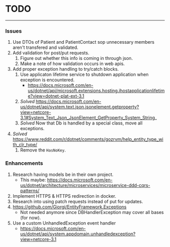 # TODO
---

### Issues
1. Use DTOs of Patient and PatientContact sop unnecessary members aren't transfered and validated.
2. Add validation for post/put requests.
	1. Figure out whether this info is coming in through json.
	2. Make a note of how validation occurs in web apis.
3. Add proper exception handling to try/catch blocks.
	1. Use applicaton lifetime service to shutdown application when exception is encountered.
		* https://docs.microsoft.com/en-us/dotnet/api/microsoft.extensions.hosting.ihostapplicationlifetime?view=dotnet-plat-ext-3.1
	2. *Solved* https://docs.microsoft.com/en-us/dotnet/api/system.text.json.jsonelement.getproperty?view=netcore-3.1#System_Text_Json_JsonElement_GetProperty_System_String_
	2. *Solved* Now that Db is handled by a special class, move all exceptions.
4. *Solved* https://www.reddit.com/r/dotnet/comments/gozrvm/help_entity_type_with_clr_type/
	1. Remove the `HasNoKey`.

### Enhancements
1. Research having models be in their own project.
	* This maybe: https://docs.microsoft.com/en-us/dotnet/architecture/microservices/microservice-ddd-cqrs-patterns/
2. Implement HTTPS & HTTPS redirection in docker.
3. Research into using patch requests instead of put for updates.
4. https://github.com/Giorgi/EntityFramework.Exceptions
	* Not needed anymore since DBHandlerException may cover all bases (for now).
5. Use a custom UnhandledException event handler
	* https://docs.microsoft.com/en-us/dotnet/api/system.appdomain.unhandledexception?view=netcore-3.1
